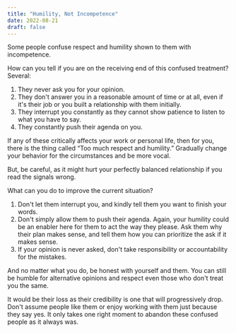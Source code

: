 ```yaml
---
title: "Humility, Not Incompetence"
date: 2022-08-21
draft: false
---
```


Some people confuse respect and humility shown to them with incompetence.

How can you tell if you are on the receiving end of this confused treatment? Several:

1. They never ask you for your opinion.
2. They don't answer you in a reasonable amount of time or at all, even if it's their job or you built a relationship with them initially.
3. They interrupt you constantly as they cannot show patience to listen to what you have to say.
4. They constantly push their agenda on you.

If any of these critically affects your work or personal life, then for you, there is the thing called “Too much respect and humility.” Gradually change your behavior for the circumstances and be more vocal.

But, be careful, as it might hurt your perfectly balanced relationship if you read the signals wrong.

What can you do to improve the current situation?

1. Don't let them interrupt you, and kindly tell them you want to finish your words.
2. Don't simply allow them to push their agenda. Again, your humility could be an enabler here for them to act the way they please. Ask them why their plan makes sense, and tell them how you can prioritize the ask if it makes sense.
3. If your opinion is never asked, don't take responsibility or accountability for the mistakes.

And no matter what you do, be honest with yourself and them. You can still be humble for alternative opinions and respect even those who don't treat you the same.

It would be their loss as their credibility is one that will progressively drop. Don't assume people like them or enjoy working with them just because they say yes. It only takes one right moment to abandon these confused people as it always was.